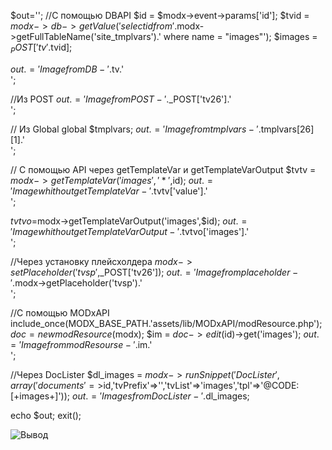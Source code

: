 $out='';
//С помощью DBAPI
$id = $modx->event->params['id'];
$tvid = $modx->db->getValue('select id from '.$modx->getFullTableName('site_tmplvars').' where name = "images"');
$images = $_POST['tv'.$tvid];


$out.='Image from DB - '.$tv.'<br>';

//Из POST
$out.='Image from POST - '.$_POST['tv26'].'<br>';

// Из Global
global $tmplvars;
$out.='Image from tmplvars - '.$tmplvars[26][1].'<br>';

// C помощью API через getTemplateVar и getTemplateVarOutput
$tvtv = $modx->getTemplateVar('images','*',$id);
$out.='Image whith out getTemplateVar - '.$tvtv['value'].'<br>';

$tvtvo =$modx->getTemplateVarOutput('images',$id);
$out.='Image whith out getTemplateVarOutput - '.$tvtvo['images'].'<br>';

//Через установку плейсхолдера
$modx->setPlaceholder('tvsp',$_POST['tv26']);
$out.='Image from placeholder - '.$modx->getPlaceholder('tvsp').'<br>';

//С помощью MODxAPI
include_once(MODX_BASE_PATH.'assets/lib/MODxAPI/modResource.php');
$doc = new modResource($modx);
$im = $doc->edit($id)->get('images');
$out.='Image from modResourse - '.$im.'<br>';

//Через DocLister
$dl_images = $modx->runSnippet('DocLister',array('documents'=>$id,'tvPrefix'=>'','tvList'=>'images','tpl'=>'@CODE: [+images+]'));
$out.='Images from DocLister - '.$dl_images;

echo $out;
exit();

![Вывод](https://github.com/media_kot/docs/blob/master/ru/images/gettv.jpg)